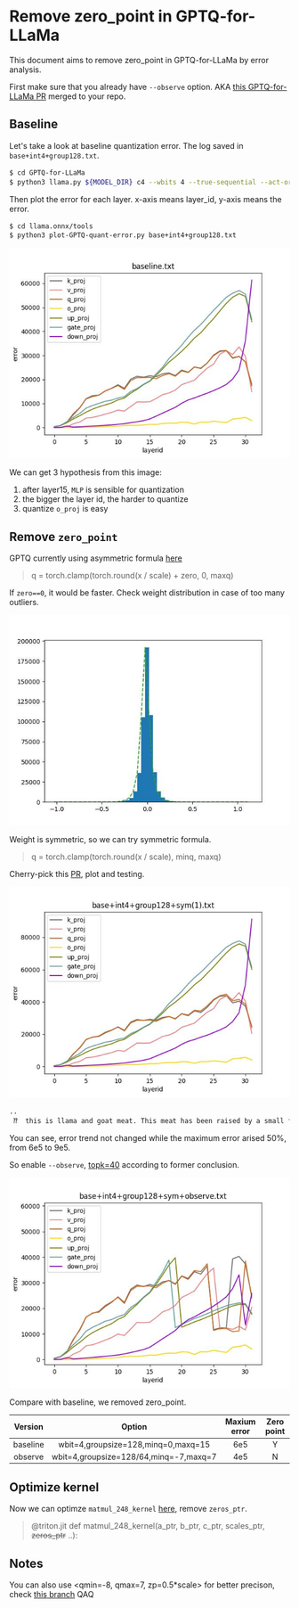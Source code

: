 # Remove zero_point in GPTQ-for-LLaMa 

This document aims to remove zero_point in GPTQ-for-LLaMa by error analysis.

First make sure that you already have `--observe` option. AKA [this GPTQ-for-LLaMa PR](https://github.com/qwopqwop200/GPTQ-for-LLaMa/pull/189) merged to your repo.

## Baseline

Let's take a look at baseline quantization error. The log saved in `base+int4+group128.txt`.

```bash
$ cd GPTQ-for-LLaMa
$ python3 llama.py ${MODEL_DIR} c4 --wbits 4 --true-sequential --act-order --groupsize 128 > base+int4+group128.txt
```
Then plot the error for each layer. x-axis means layer_id, y-axis means the error.

```bash
$ cd llama.onnx/tools
$ python3 plot-GPTQ-quant-error.py base+int4+group128.txt
```

![](../images/quant-baseline.jpeg)

We can get 3 hypothesis from this image:

1. after layer15, `MLP` is sensible for quantization 
2. the bigger the layer id, the harder to quantize 
3. quantize `o_proj` is easy

## Remove `zero_point`

GPTQ currently using asymmetric formula [here](https://github.com/qwopqwop200/GPTQ-for-LLaMa/blob/fcf403ffff35b1d28fdb00d0d01f4dbd3fc11c31/quant/quantizer.py#L9)

> q = torch.clamp(torch.round(x / scale) + zero, 0, maxq)

If `zero==0`, it would be faster. Check weight distribution in case of too many outliers.

![](../images/quant-weight-distribution.jpeg)

Weight is symmetric, so we can try symmetric formula.
> q = torch.clamp(torch.round(x / scale), minq, maxq)

Cherry-pick this [PR](https://github.com/tpoisonooo/GPTQ-for-LLaMa/tree/remove-zp), plot and testing.

![](../images/quant-baseline-sym.jpeg)

```bash
..
 ⁇  this is llama and goat meat. This meat has been raised by a small family business and is certified to be organic. The meat is then delivered to a local butcher shop, who takes the meat and makes small batches

```

You can see, error trend not changed while the maximum error arised 50%, from 6e5 to 9e5.

So enable `--observe`, [topk=40](https://github.com/qwopqwop200/GPTQ-for-LLaMa/blob/fcf403ffff35b1d28fdb00d0d01f4dbd3fc11c31/gptq.py#L14) according to former conclusion.

![](../images/quant-baseline-sym-observe.jpeg)

Compare with baseline, we removed zero_point.

| Version | Option | Maxium error | Zero point |
| :-: | :-: | :-: | :-: |
| baseline | wbit=4,groupsize=128,minq=0,maxq=15 | 6e5 | Y |
| observe | wbit=4,groupsize=128/64,minq=-7,maxq=7 | 4e5 | N |


## Optimize kernel

Now we can optimze `matmul_248_kernel` [here](https://github.com/qwopqwop200/GPTQ-for-LLaMa/blob/fcf403ffff35b1d28fdb00d0d01f4dbd3fc11c31/quant/quant_linear.py#L34), remove `zeros_ptr`.


>@triton.jit
def matmul_248_kernel(a_ptr, b_ptr, c_ptr, scales_ptr, ~~zeros_ptr~~ ..):


## Notes

You can also use <qmin=-8, qmax=7, zp=0.5*scale> for better precison, check [this branch](https://github.com/tpoisonooo/GPTQ-for-LLaMa/tree/use-fixed-zp) QAQ
